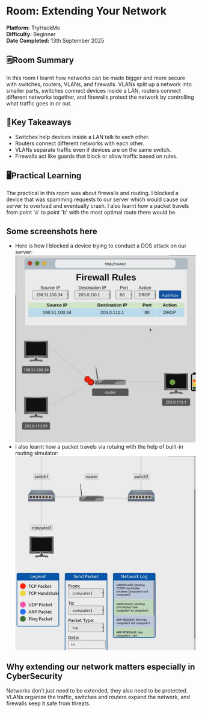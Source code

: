 # Room: Extending Your Network  
**Platform:** TryHackMe  
**Difficulty:** Beginner  
**Date Completed:** 13th September 2025  

## 🗒️Room Summary  
In this room I learnt how networks can be made bigger and more secure with switches, routers, VLANs, and firewalls. VLANs split up a network into smaller parts, switches connect devices inside a LAN, routers connect different networks together, and firewalls protect the network by controlling what traffic goes in or out.  

## 🔑Key Takeaways  
- Switches help devices inside a LAN talk to each other.  
- Routers connect different networks with each other.  
- VLANs separate traffic even if devices are on the same switch.  
- Firewalls act like guards that block or allow traffic based on rules.  

## 🖥️Practical Learning  
The practical in this room was about firewalls and routing. I blocked a device that was spamming requests to our server which would cause our server to overload and eventually crash. I also learnt how a packet travels from point 'a' to point 'b' with the most optimal route there would be.
## Some screenshots here    
- Here is how I blocked a device trying to conduct a DOS attack on our server:    
![firewall](images/eyn2.png)
- I also learnt how a packet travels via rotuing with the help of built-in routing simulator:  
![routing](images/eyn3.png)
## Why extending our network matters especially in CyberSecurity  
Networks don’t just need to be extended, they also need to be protected. VLANs organize the traffic, switches and routers expand the network, and firewalls keep it safe from threats.
